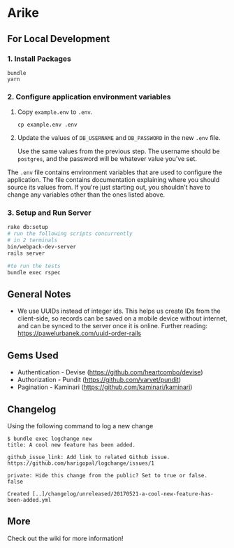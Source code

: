 # Arike

## For Local Development

### 1. Install Packages

```
bundle
yarn
```

### 2. Configure application environment variables

1. Copy `example.env` to `.env`.

   ```
   cp example.env .env
   ```

2. Update the values of `DB_USERNAME` and `DB_PASSWORD` in the new `.env` file.

   Use the same values from the previous step. The username should be `postgres`, and the password will be whatever value you've set.

The `.env` file contains environment variables that are used to configure the application. The file contains documentation explaining where you should source its values from. If you're just starting out, you shouldn't have to change any variables other than the ones listed above.

### 3. Setup and Run Server

```bash
rake db:setup
# run the following scripts concurrently
# in 2 terminals
bin/webpack-dev-server
rails server

#to run the tests
bundle exec rspec
```

## General Notes

- We use UUIDs instead of integer ids. This helps us create IDs from the client-side, so records can be saved on a mobile device without internet, and can be synced to the server once it is online. Further reading: https://pawelurbanek.com/uuid-order-rails

## Gems Used

- Authentication - Devise (https://github.com/heartcombo/devise)
- Authorization - Pundit (https://github.com/varvet/pundit)
- Pagination - Kaminari (https://github.com/kaminari/kaminari)

## Changelog

Using the following command to log a new change

```
$ bundle exec logchange new
title: A cool new feature has been added.

github_issue_link: Add link to related Github issue.
https://github.com/harigopal/logchange/issues/1

private: Hide this change from the public? Set to true or false.
false

Created [..]/changelog/unreleased/20170521-a-cool-new-feature-has-been-added.yml
```
## More
Check out the wiki for more information!
